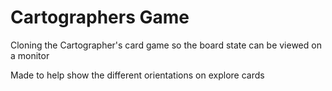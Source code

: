 # Cartographers Game

Cloning the Cartographer's card game so the board state can be viewed on a monitor

Made to help show the different orientations on explore cards

